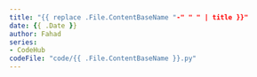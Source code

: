 ```yaml
---
title: "{{ replace .File.ContentBaseName "-" " " | title }}"
date: {{ .Date }}
author: Fahad
series:
- CodeHub
codeFile: "code/{{ .File.ContentBaseName }}.py"
---
```


